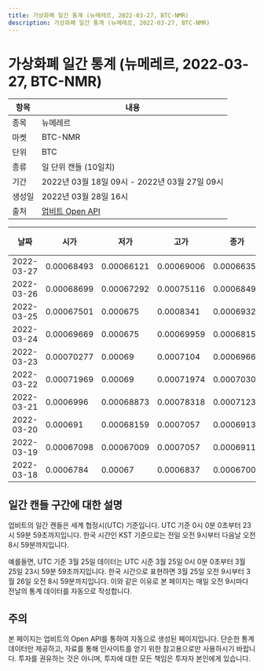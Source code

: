 ```yaml
---
title: 가상화폐 일간 통계 (뉴메레르, 2022-03-27, BTC-NMR)
description: 가상화폐 일간 통계 (뉴메레르, 2022-03-27, BTC-NMR)
---
```



가상화폐 일간 통계 (뉴메레르, 2022-03-27, BTC-NMR)
===

|항목|내용|
|--|--|
|종목|뉴메레르|
|마켓|BTC-NMR|
|단위|BTC|
|종류|일 단위 캔들 (10일치)|
|기간|2022년 03월 18일 09시 - 2022년 03월 27일 09시|
|생성일|2022년 03월 28일 16시|
|출처|[업비트 Open API](https://docs.upbit.com)|


|날짜|시가|저가|고가|종가|비고|
|--|--|--|--|--|--|
|2022-03-27|0.00068493|0.00066121|0.00069006|0.00066356|    |
|2022-03-26|0.00068699|0.00067292|0.00075116|0.00068494|    |
|2022-03-25|0.00067501|0.000675|0.0008341|0.00069329|    |
|2022-03-24|0.00069669|0.000675|0.00069959|0.00068158|    |
|2022-03-23|0.00070277|0.00069|0.0007104|0.00069669|    |
|2022-03-22|0.00071969|0.00069|0.00071974|0.00070305|    |
|2022-03-21|0.0006996|0.00068873|0.00078318|0.00071233|    |
|2022-03-20|0.000691|0.00068159|0.0007057|0.00069138|    |
|2022-03-19|0.00067098|0.00067009|0.0007057|0.0006911|    |
|2022-03-18|0.0006784|0.00067|0.0006837|0.00067009|    |


일간 캔들 구간에 대한 설명
---


업비트의 일간 캔들은 세계 협정시(UTC) 기준입니다. 
UTC 기준 0시 0분 0초부터 23시 59분 59초까지입니다. 
한국 시간인 KST 기준으로는 전일 오전 9시부터 다음날 오전 8시 59분까지입니다. 


예를들면, UTC 기준 3월 25일 데이터는 UTC 시준 3월 25일 0시 0분 0초부터 3월 25일 23시 59분 59초까지입니다. 
한국 시간으로 표현하면 3월 25일 오전 9시부터 3월 26일 오전 8시 59분까지입니다. 
이와 같은 이유로 본 페이지는 매일 오전 9시마다 전날의 통계 데이터를 자동으로 작성합니다. 


주의
---


본 페이지는 업비트의 Open API를 통하여 자동으로 생성된 페이지입니다. 
단순한 통계 데이터만 제공하고, 자료를 통해 인사이트를 얻기 위한 참고용으로만 사용하시기 바랍니다. 
투자를 권유하는 것은 아니며, 투자에 대한 모든 책임은 투자자 본인에게 있습니다. 

